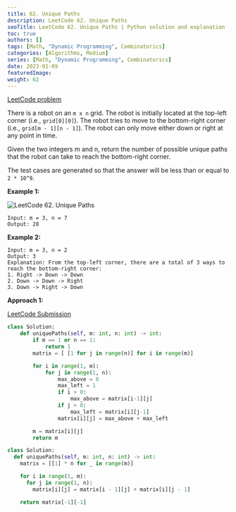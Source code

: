 ```yaml
---
title: 62. Unique Paths
description: LeetCode 62. Unique Paths
seoTitle: LeetCode 62. Unique Paths | Python solution and explanation
toc: true
authors: []
tags: [Math, "Dynamic Programming", Combinatorics]
categories: [Algorithms, Medium]
series: [Math, "Dynamic Programming", Combinatorics]
date: 2023-01-09
featuredImage:
weight: 62
---
```


[LeetCode problem](https://leetcode.com/problems/unique-paths/)

There is a robot on an `m x n` grid. The robot is initially located at the top-left corner (i.e., `grid[0][0]`). The robot tries to move to the bottom-right corner (i.e., `grid[m - 1][n - 1]`). The robot can only move either down or right at any point in time.

Given the two integers m and n, return the number of possible unique paths that the robot can take to reach the bottom-right corner.

The test cases are generated so that the answer will be less than or equal to `2 * 10^9`.

**Example 1:**

![LeetCode 62. Unique Paths](https://assets.leetcode.com/uploads/2018/10/22/robot_maze.png)

    Input: m = 3, n = 7
    Output: 28
**Example 2:**

    Input: m = 3, n = 2
    Output: 3
    Explanation: From the top-left corner, there are a total of 3 ways to reach the bottom-right corner:
    1. Right -> Down -> Down
    2. Down -> Down -> Right
    3. Down -> Right -> Down

**Approach 1:**

[LeetCode Submission](https://leetcode.com/problems/unique-paths/submissions/874653332/)

```python
class Solution:
    def uniquePaths(self, m: int, n: int) -> int:
        if m == 1 or n == 1:
            return 1
        matrix = [ [1 for j in range(n)] for i in range(m)]

        for i in range(1, m):
            for j in range(1, n):
                max_above = 0
                max_left = 1
                if i > 0:
                    max_above = matrix[i-1][j]
                if j > 0:
                    max_left = matrix[i][j-1]
                matrix[i][j] = max_above + max_left

        m = matrix[i][j]
        return m

class Solution:
  def uniquePaths(self, m: int, n: int) -> int:
    matrix = [[1] * n for _ in range(m)]

    for i in range(1, m):
      for j in range(1, n):
        matrix[i][j] = matrix[i - 1][j] + matrix[i][j - 1]

    return matrix[-1][-1]
```
